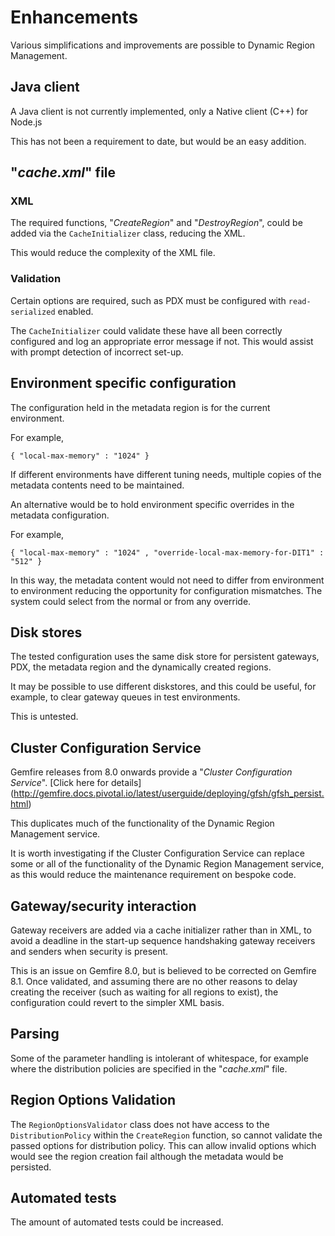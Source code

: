 # Enhancements
Various simplifications and improvements are possible to Dynamic Region Management.

## Java client
A Java client is not currently implemented, only a Native client (C++) for
Node.js

This has not been a requirement to date, but would be an easy addition.

## "*cache.xml*" file

### XML
The required functions, "*CreateRegion*" and "*DestroyRegion*", could be added
via the `CacheInitializer` class, reducing the XML.

This would reduce the complexity of the XML file.

### Validation
Certain options are required, such as PDX must be configured with `read-serialized`
enabled.

The `CacheInitializer` could validate these have all been correctly configured
and log an appropriate error message if not. This would assist with prompt
detection of incorrect set-up.

## Environment specific configuration
The configuration held in the metadata region is for the current environment.

For example,

```
{ "local-max-memory" : "1024" }
```

If different environments have different tuning needs, multiple copies of the
metadata contents need to be maintained.

An alternative would be to hold environment specific overrides in the metadata
configuration.

For example,

```
{ "local-max-memory" : "1024" , "override-local-max-memory-for-DIT1" : "512" }
```

In this way, the metadata content would not need to differ from environment to
environment reducing the opportunity for configuration mismatches. The system
could select from the normal or from any override.

## Disk stores
The tested configuration uses the same disk store for persistent gateways, PDX,
the metadata region and the dynamically created regions.

It may be possible to use different diskstores, and this could be useful, for
example, to clear gateway queues in test environments.

This is untested.

## Cluster Configuration Service
Gemfire releases from 8.0 onwards provide a "*Cluster Configuration Service*".
[Click here for details] (http://gemfire.docs.pivotal.io/latest/userguide/deploying/gfsh/gfsh_persist.html)

This duplicates much of the functionality of the Dynamic Region Management service.

It is worth investigating if the Cluster Configuration Service can replace some or
all of the functionality of the Dynamic Region Management service, as this would
reduce the maintenance requirement on bespoke code.

## Gateway/security interaction
Gateway receivers are added via a cache initializer rather than in XML, to avoid a
deadline in the start-up sequence handshaking gateway receivers and senders when
security is present.

This is an issue on Gemfire 8.0, but is believed to be corrected on Gemfire 8.1.
Once validated, and assuming there are no other reasons to delay creating the
receiver (such as waiting for all regions to exist), the configuration could
revert to the simpler XML basis.

## Parsing
Some of the parameter handling is intolerant of whitespace, for example where
the distribution policies are specified in the "*cache.xml*" file.

## Region Options Validation
The `RegionOptionsValidator` class does not have access to the `DistributionPolicy`
within the `CreateRegion` function, so cannot validate the passed options for
distribution policy. This can allow invalid options which would see the region
creation fail although the metadata would be persisted.

## Automated tests
The amount of automated tests could be increased.
